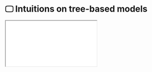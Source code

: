 # 🖵  Intuitions on tree-based models

<iframe src="../slides/index.html?file=../slides/trees.md#p1"/>
